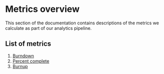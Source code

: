 # Metrics overview

This section of the documentation contains descriptions of the metrics we calculate as part of our analytics pipeline.

## List of metrics

1. [Burndown](burndown.md)
2. [Percent complete](percent-complete.md)
3. [Burnup](burnup.md)
